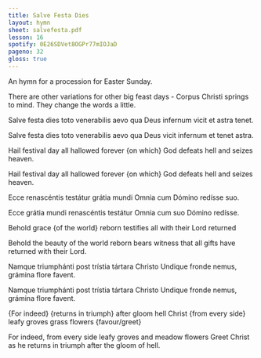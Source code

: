 ```yaml
---
title: Salve Festa Dies
layout: hymn
sheet: salvefesta.pdf
lesson: 16
spotify: 0E26SDVet8OGPr77mIOJaD
pageno: 32
gloss: true
---
```


An hymn for a procession for Easter Sunday.

There are other variations for other big feast days - Corpus Christi springs to mind. They change the words a little.

<div data-gloss>
<p>Salve festa dies toto venerabilis aevo qua Deus infernum vicit et astra tenet.</p> 
<p>Salve festa dies toto venerabilis aevo qua Deus vicit infernum et tenet astra.</p> 
<p>Hail festival day all hallowed forever {on which} God defeats hell and seizes heaven.</p>
<p>Hail festival day all hallowed forever {on which} God defeats hell and seizes heaven.</p>
</div>

<div data-gloss>
<p>Ecce renascéntis testátur grátia mundi Omnia cum Dómino redísse suo.</p>
<p>Ecce grátia mundi renascéntis testátur Omnia cum suo Dómino redísse.</p>
<p>Behold grace {of the world} reborn testifies all with their Lord returned</p>
<p>Behold the beauty of the world reborn bears witness that all gifts have returned with their Lord.</p>
</div>

<div data-gloss>
<p>Namque triumphánti post trístia tártara Christo Undique fronde nemus, grámina flore favent.</p>
<p>Namque triumphánti post trístia tártara Christo Undique fronde nemus, grámina flore favent.</p>
<p>{For indeed} {returns in triumph} after gloom hell Christ {from every side} leafy groves grass flowers {favour/greet}</p>
<p>For indeed, from every side leafy groves and meadow flowers Greet Christ as he returns in triumph after the gloom of hell.</p>
</div>
